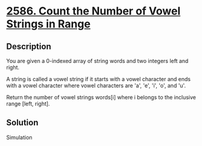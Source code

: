 # [2586. Count the Number of Vowel Strings in Range](https://leetcode.com/problems/count-the-number-of-vowel-strings-in-range/)
## Description
You are given a 0-indexed array of string words and two integers left and right.

A string is called a vowel string if it starts with a vowel character and ends with a vowel character where vowel characters are 'a', 'e', 'i', 'o', and 'u'.

Return the number of vowel strings words[i] where i belongs to the inclusive range [left, right].
## Solution
Simulation
